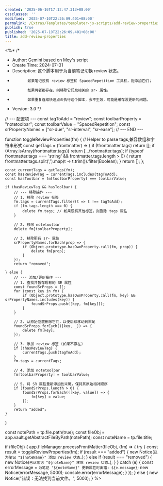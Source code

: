 ```yaml
---
created: '2025-06-16T17:12:47.313+08:00'
cssclasses: ''
modified: '2025-07-10T22:26:09.401+08:00'
permalink: /Extras/Templates/templater-js-scripts/add-review-properties.md
publish: true
published: '2025-07-10T22:26:09.401+08:00'
title: add-review-properties
---
```

<%*
/*
- Author: Gemini based on Moy's script
- Create Time: 2024-07-31
- Description: 这个脚本用于为当前笔记切换 review 状态。
-            如果笔记没有 review 标签和 SpacedRepetition 工具栏，则添加它们；
-            如果两者都存在，则移除它们及相关的 sr- 属性。
-            如果重复连续快速点击执行这个脚本，会不生效，可能是缓存没更新的问题。
- Version: 3.0
*/

// --- 配置项 ---
const tagToAdd = "review";
const toolbarProperty = "notetoolbar";
const toolbarValue = "SpacedRepetition";
const srPropertyNames = ["sr-due", "sr-interval", "sr-ease"];
// --- END ---

function toggleReviewProperties(fm) {
    // Helper to parse tags,兼容数组和字符串形式
    const getTags = (frontmatter) => {
        if (!frontmatter.tags) return [];
        if (Array.isArray(frontmatter.tags)) return [...frontmatter.tags];
        if (typeof frontmatter.tags === 'string' && frontmatter.tags.length > 0) {
            return frontmatter.tags.split(',').map(t => t.trim()).filter(Boolean);
        }
        return [];
    };

    const currentTags = getTags(fm);
    const hasReviewTag = currentTags.includes(tagToAdd);
    const hasToolbar = fm[toolbarProperty] === toolbarValue;

    if (hasReviewTag && hasToolbar) {
        // --- 移除操作 ---
        // 1. 移除 review 标签
        fm.tags = currentTags.filter(t => t !== tagToAdd);
        if (fm.tags.length === 0) {
            delete fm.tags; // 如果没有其他标签，则删除 tags 属性
        }
        
        // 2. 移除 notetoolbar
        delete fm[toolbarProperty];

        // 3. 移除所有 sr- 属性
        srPropertyNames.forEach(prop => {
            if (Object.prototype.hasOwnProperty.call(fm, prop)) {
                delete fm[prop];
            }
        });
        return "removed";

    } else {
        // --- 添加/更新操作 ---
        // 1. 查找并暂存现有的 SR 属性
        const foundSrProps = [];
        for (const key in fm) {
            if (Object.prototype.hasOwnProperty.call(fm, key) && srPropertyNames.includes(key)) {
                foundSrProps.push([key, fm[key]]);
            }
        }

        // 2. 从原始位置删除它们，以便后续移动到末尾
        foundSrProps.forEach(([key, _]) => {
            delete fm[key];
        });

        // 3. 添加 review 标签 (如果不存在)
        if (!hasReviewTag) {
            currentTags.push(tagToAdd);
        }
        fm.tags = currentTags;

        // 4. 添加 notetoolbar
        fm[toolbarProperty] = toolbarValue;

        // 5. 将 SR 属性重新添加到末尾，保持其原始相对顺序
        if (foundSrProps.length > 0) {
            foundSrProps.forEach(([key, value]) => {
                fm[key] = value;
            });
        }
        return "added";
    }
}


const notePath = tp.file.path(true);
const fileObj = app.vault.getAbstractFileByPath(notePath);
const noteName = tp.file.title;

if (fileObj) {
    app.fileManager.processFrontMatter(fileObj, (fm) => {
        try {
            const result = toggleReviewProperties(fm);
            if (result === "added") {
                new Notice(`已为笔记 "${noteName}" 添加 review 状态。`);
            } else if (result === "removed") {
                new Notice(`已从笔记 "${noteName}" 移除 review 状态。`);
            }
        } catch (e) {
            const errorMessage = `为笔记 "${noteName}" 更新属性时出错: ${e.message}`;
            new Notice(errorMessage, 5000);
            console.error(errorMessage);
        }
    });
} else {
    new Notice("错误：无法找到当前文件。", 5000);
}
%> 